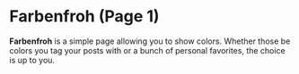 # Farbenfroh (Page 1)
<b>Farbenfroh</b> is a simple page allowing you to show colors. Whether those be colors you tag your posts with or a bunch of personal favorites, the choice is up to you.
